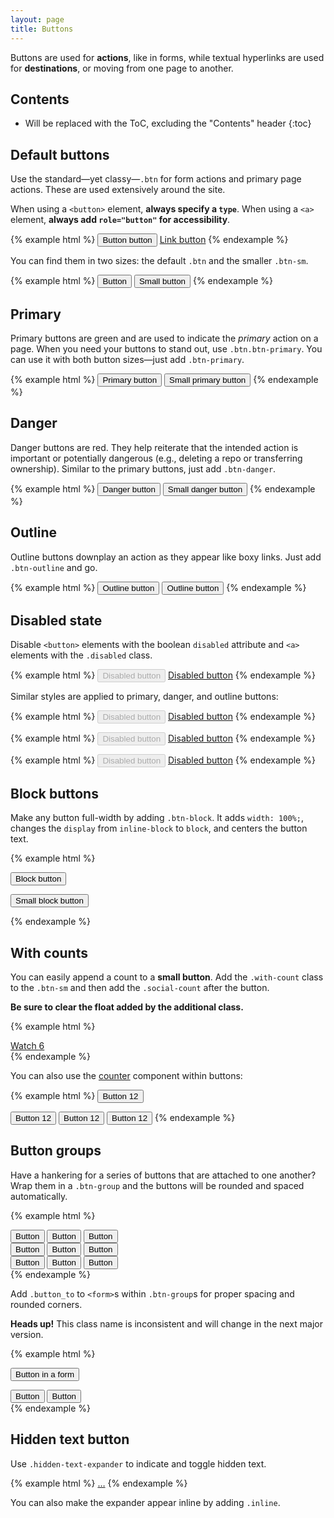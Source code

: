 ```yaml
---
layout: page
title: Buttons
---
```


Buttons are used for **actions**, like in forms, while textual hyperlinks are used for **destinations**, or moving from one page to another.

## Contents

* Will be replaced with the ToC, excluding the "Contents" header
{:toc}

## Default buttons

Use the standard—yet classy—`.btn` for form actions and primary page actions. These are used extensively around the site.

When using a `<button>` element, **always specify a `type`**. When using a `<a>` element, **always add `role="button"` for accessibility**.

{% example html %}
<button class="btn" type="button">Button button</button>
<a class="btn" href="#" role="button">Link button</a>
{% endexample %}

You can find them in two sizes: the default `.btn` and the smaller `.btn-sm`.

{% example html %}
<button class="btn" type="button">Button</button>
<button class="btn btn-sm" type="button">Small button</button>
{% endexample %}

## Primary

Primary buttons are green and are used to indicate the *primary* action on a page. When you need your buttons to stand out, use `.btn.btn-primary`. You can use it with both button sizes—just add `.btn-primary`.

{% example html %}
<button class="btn btn-primary" type="button">Primary button</button>
<button class="btn btn-sm btn-primary" type="button">Small primary button</button>
{% endexample %}

## Danger

Danger buttons are red. They help reiterate that the intended action is important or potentially dangerous (e.g., deleting a repo or transferring ownership). Similar to the primary buttons, just add `.btn-danger`.

{% example html %}
<button class="btn btn-danger" type="button">Danger button</button>
<button class="btn btn-sm btn-danger" type="button">Small danger button</button>
{% endexample %}

## Outline

Outline buttons downplay an action as they appear like boxy links. Just add `.btn-outline` and go.

{% example html %}
<button class="btn btn-outline" type="button">Outline button</button>
<button class="btn btn-sm btn-outline" type="button">Outline button</button>
{% endexample %}

## Disabled state

Disable `<button>` elements with the boolean `disabled` attribute and `<a>` elements with the `.disabled` class.

{% example html %}
<button class="btn" type="button" disabled>Disabled button</button>
<a class="btn disabled" href="#" role="button">Disabled button</a>
{% endexample %}

Similar styles are applied to primary, danger, and outline buttons:

{% example html %}
<button class="btn btn-primary" type="button" disabled>Disabled button</button>
<a class="btn btn-primary disabled" href="#" role="button">Disabled button</a>
{% endexample %}

{% example html %}
<button class="btn btn-danger" type="button" disabled>Disabled button</button>
<a class="btn btn-danger disabled" href="#" role="button">Disabled button</a>
{% endexample %}

{% example html %}
<button class="btn btn-outline" type="button" disabled>Disabled button</button>
<a class="btn btn-outline disabled" href="#" role="button">Disabled button</a>
{% endexample %}

## Block buttons

Make any button full-width by adding `.btn-block`. It adds `width: 100%;`, changes the `display` from `inline-block` to `block`, and centers the button text.

{% example html %}
<p><button class="btn btn-block" type="button">Block button</button></p>
<p><button class="btn btn-sm btn-block" type="button">Small block button</button></p>
{% endexample %}

## With counts

You can easily append a count to a **small button**. Add the `.with-count` class to the `.btn-sm` and then add the `.social-count` after the button.

**Be sure to clear the float added by the additional class.**

{% example html %}
<div class="clearfix">
  <a class="btn btn-sm btn-with-count" href="#" role="button">
    <span class="octicon octicon-eye"></span>
    Watch
  </a>
  <a class="social-count" href="#">6</a>
</div>
{% endexample %}

You can also use the [counter](../utilities/#counter) component within buttons:

{% example html %}
<button class="btn" type="button">
  Button
  <span class="counter">12</span>
</button>

<button class="btn btn-primary" type="button">
  Button
  <span class="counter">12</span>
</button>

<button class="btn btn-danger" type="button">
  Button
  <span class="counter">12</span>
</button>

<button class="btn btn-outline" type="button">
  Button
  <span class="counter">12</span>
</button>
{% endexample %}

## Button groups

Have a hankering for a series of buttons that are attached to one another? Wrap them in a `.btn-group` and the buttons will be rounded and spaced automatically.

{% example html %}
<div class="btn-group">
  <button class="btn" type="button">Button</button>
  <button class="btn" type="button">Button</button>
  <button class="btn" type="button">Button</button>
</div>

<div class="btn-group">
  <button class="btn btn-outline" type="button">Button</button>
  <button class="btn btn-outline" type="button">Button</button>
  <button class="btn btn-outline" type="button">Button</button>
</div>

<div class="btn-group">
  <button class="btn btn-sm" type="button">Button</button>
  <button class="btn btn-sm" type="button">Button</button>
  <button class="btn btn-sm" type="button">Button</button>
</div>
{% endexample %}

Add `.button_to` to `<form>`s within `.btn-group`s for proper spacing and rounded corners.

**Heads up!** This class name is inconsistent and will change in the next major version.

{% example html %}
<div class="btn-group">
  <form class="button_to">
    <button class="btn" type="button">Button in a form</button>
  </form>
  <button class="btn" type="button">Button</button>
  <button class="btn" type="button">Button</button>
</div>
{% endexample %}

## Hidden text button

Use `.hidden-text-expander` to indicate and toggle hidden text.

{% example html %}
<span class="hidden-text-expander">
  <a href="#">&hellip;</a>
</span>
{% endexample %}

You can also make the expander appear inline by adding `.inline`.
